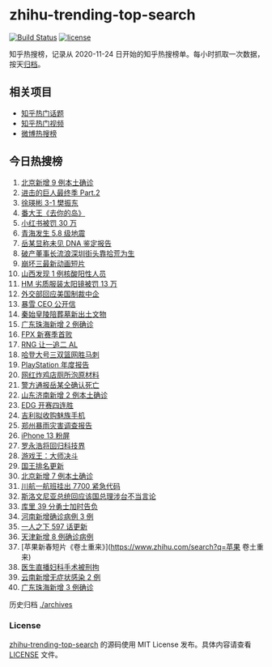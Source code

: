 # zhihu-trending-top-search

[![Build Status](https://github.com/justjavac/zhihu-trending-top-search/workflows/ci/badge.svg?branch=main)](https://github.com/justjavac/zhihu-trending-top-search/actions)
[![license](https://img.shields.io/github/license/justjavac/zhihu-trending-top-search)](https://github.com/justjavac/zhihu-trending-top-search/blob/main/LICENSE)

知乎热搜榜，记录从 2020-11-24 日开始的知乎热搜榜单。每小时抓取一次数据，按天[归档](./archives)。

## 相关项目

- [知乎热门话题](https://github.com/justjavac/zhihu-trending-hot-questions)
- [知乎热门视频](https://github.com/justjavac/zhihu-trending-hot-video)
- [微博热搜榜](https://github.com/justjavac/weibo-trending-hot-search)

## 今日热搜榜

<!-- BEGIN -->
<!-- 最后更新时间 Sun Jan 23 2022 17:06:20 GMT+0800 (China Standard Time) -->

1. [北京新增 9 例本土确诊](https://www.zhihu.com/search?q=北京疫情)
1. [进击的巨人最终季 Part.2](https://www.zhihu.com/search?q=进击的巨人)
1. [徐瑛彬 3-1 樊振东](https://www.zhihu.com/search?q=樊振东)
1. [番大王《去你的岛》](https://www.zhihu.com/search?q=去你的岛)
1. [小红书被罚 30 万](https://www.zhihu.com/search?q=小红书)
1. [青海发生 5.8 级地震](https://www.zhihu.com/search?q=青海地震)
1. [岳某显称未见 DNA 鉴定报告](https://www.zhihu.com/search?q=岳某回应警方通报)
1. [破产董事长流浪深圳街头靠拾荒为生](https://www.zhihu.com/search?q=破产董事长拾荒)
1. [崩坏三最新动画短片](https://www.zhihu.com/search?q=崩坏3)
1. [山西发现 1 例核酸阳性人员](https://www.zhihu.com/search?q=山西疫情)
1. [HM 劣质服装太阳镜被罚 13 万](https://www.zhihu.com/search?q=HM被罚)
1. [外交部回应美国制裁中企](https://www.zhihu.com/search?q=美国制裁中企)
1. [暴雪 CEO 公开信](https://www.zhihu.com/search?q=暴雪)
1. [秦始皇陵陪葬墓新出土文物](https://www.zhihu.com/search?q=秦始皇陵)
1. [广东珠海新增 2 例确诊](https://www.zhihu.com/search?q=广东疫情)
1. [FPX 新赛季首败](https://www.zhihu.com/search?q=fpx)
1. [RNG 让一追二 AL](https://www.zhihu.com/search?q=rng)
1. [哈登大号三双篮网胜马刺](https://www.zhihu.com/search?q=篮网)
1. [PlayStation 年度报告](https://www.zhihu.com/search?q=playstation)
1. [网红炸鸡店厕所泡原材料](https://www.zhihu.com/search?q=网红炸鸡店)
1. [警方通报岳某仝确认死亡](https://www.zhihu.com/search?q=警方通报打工寻子)
1. [山东济南新增 2 例本土确诊](https://www.zhihu.com/search?q=山东疫情)
1. [EDG 开赛四连胜](https://www.zhihu.com/search?q=edg)
1. [吉利拟收购魅族手机](https://www.zhihu.com/search?q=吉利收购魅族手机)
1. [郑州暴雨灾害调查报告](https://www.zhihu.com/search?q=郑州720特大暴雨)
1. [iPhone 13 粉屏](https://www.zhihu.com/search?q=iPhone13粉屏)
1. [罗永浩将回归科技界](https://www.zhihu.com/search?q=罗永浩回归)
1. [游戏王：大师决斗](https://www.zhihu.com/search?q=游戏王)
1. [国王排名更新](https://www.zhihu.com/search?q=国王排名)
1. [北京新增 7 例本土确诊](https://www.zhihu.com/search?q=北京疫情)
1. [川航一航班挂出 7700 紧急代码](https://www.zhihu.com/search?q=川航航班紧急代码)
1. [斯洛文尼亚总统回应该国总理涉台不当言论](https://www.zhihu.com/search?q=斯洛文尼亚)
1. [库里 39 分勇士加时告负](https://www.zhihu.com/search?q=勇士)
1. [河南新增确诊病例 3 例](https://www.zhihu.com/search?q=河南疫情)
1. [一人之下 597 话更新](https://www.zhihu.com/search?q=一人之下)
1. [天津新增 8 例确诊病例](https://www.zhihu.com/search?q=天津疫情)
1. [苹果新春短片《卷土重来》](https://www.zhihu.com/search?q=苹果 卷土重来)
1. [医生直播妇科手术被刑拘](https://www.zhihu.com/search?q=医生直播妇科手术)
1. [云南新增无症状感染 2 例](https://www.zhihu.com/search?q=云南疫情)
1. [广东珠海新增 3 例确诊](https://www.zhihu.com/search?q=广东疫情)

<!-- END -->

历史归档 [./archives](./archives)

### License

[zhihu-trending-top-search](https://github.com/justjavac/zhihu-trending-top-search)
的源码使用 MIT License 发布。具体内容请查看 [LICENSE](./LICENSE) 文件。
